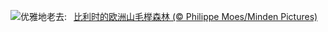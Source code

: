 ![](https://www.bing.com/th?id=OHR.FrostedBeech_ZH-CN2845716018_UHD.jpg&w=1000)优雅地老去:&nbsp;&ensp;[比利时的欧洲山毛榉森林 (© Philippe Moes/Minden Pictures)](https://www.bing.com/th?id=OHR.FrostedBeech_ZH-CN2845716018_UHD.jpg)
<br><br/>
